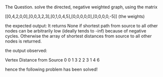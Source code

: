 The Question. 
solve the directed, negative weighted graph, using the matrix

[[0,4,2,0,0],[0,0,3,2,3],[0,1,0,4,5],[0,0,0,0,0],[0,0,0,0,-5]] (the weights)

the expected output: It returns None if shortest path from source to all other nodes can be arbitrarily low (ideally tends to -inf) because of negative cycles.
Otherwise the array of shortest distances from source to all other nodes is returned.

the output observed:

Vertex Distance from Source
0		0
1		3
2		2
3		1
4		6

hence the following problem has been solved!
